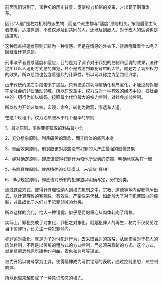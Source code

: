 <p data-pid="0uZXQ6Gj">前面我们说到了，18世纪的历史背景，促使权力机制的变革，才出现了刑事改革。</p><p data-pid="s-0efrsZ">因此“人道”是权力机制的派生物，而这个派生物与“适度”原则相关。按照启蒙主义者来看，适度原则，不仅仅涉及到共同的人，还涉及到敌人。对于敌人的惩罚也是适度的。</p><p data-pid="uqfUPoBt">这种观点把适度原则归结为一种情感，但是在情感的外衣下，背后隐藏着什么呢？隐藏着计算原则。</p><p data-pid="ncbG6StM">刑事改革者要求适度和适应，目的是为了调节对于罪犯的控制和惩罚的效果，法律之所以以人道的方式惩罚罪犯，并不是考虑到罪犯背后的人性，而是为了调控权力的效果，所以惩罚也包含着强烈的计算性，所以可以称之为惩罚经济学。</p><p data-pid="6LVXGf6R">由于传统的惩罚手段带来了混乱，只有把惩罚功能精确化和尺度化，才能控制弥漫在全社会的非法活动领域，所以在改革中，权力成为一种有效的经济手段，把社会中的一切行为加以编码，按照最小代价最大的权力控制，对社会加以控制。</p><p data-pid="6pU2h4AJ">所以权力开始从集权，宏观，命令，转化为微观，渗透和人道。</p><p data-pid="ndIo_3HG">在这个过程中，权力必须服从于几个基本的原则</p><p data-pid="3XJAJTYz">1、最少原则。使得罪犯获取的利益最小化</p><p data-pid="p8sCPXRv">2、充分想象原则。利用痛苦的观念，而非肉体的痛苦本身</p><p data-pid="1aiMZG9-">3、侧面效果原则。刑罚应该对那些没有犯罪的人产生最强的威慑效果</p><p data-pid="HpK6K3sl">4、绝对确定原则，即应该使得犯罪行为和他所受到的伤害，明确地联系在一起</p><p data-pid="AT7JfjxQ">5、共同真理原则。使用精确的实证模式，来调查“真相”</p><p data-pid="ep-eCiTD">6、详尽规定原则，即应该对所有的犯罪加以明确界定，分门别类。</p><p data-pid="Qr7RPjFz">通过这些方式，使得计算理性纳入到权力机制之中，宗教、道德等等内容都排斥出去，以计算理性的客观性，有效性，严密性来代替。如此加大了对于犯罪取向的控制，并且细化了人们对于犯罪领域的分类。</p><p data-pid="6GBeOVz1">所以这样的变化，给人一种错觉，似乎惩罚的重心从肉体转向了精神。</p><p data-pid="GS9MzBs2">实际上，罪犯完成了对象化，罪犯之对象化，就是犯罪人的再生，权力不仅仅关注当下的罪行，还关注一种犯罪倾向。</p><p data-pid="DUTXe7uU">犯罪的对象化，就是为了对付犯罪行为，去采取合适的策略，从而使得对于犯人的肉体控制，不再是以传统的粗放式的方式控制，而必须采取新的方式。这个方式，就是启蒙思想家所建构的利益，表象和符号等理论。</p><p data-pid="cD0yrU3Q">权力开始以符号学为工具，使得精神成为可供铭写的表明，通过控制思想，来控制肉体。</p><p data-pid="7LM6EU7K">所以他越来越形成了一种意识形态的权力。</p><p></p>